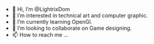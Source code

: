- 👋 Hi, I’m @LightrixDom
- 👀 I’m interested in technical art and computer graphic.
- 🌱 I’m currently learning OpenGl.
- 💞️ I’m looking to collaborate on Game designing.
- 📫 How to reach me ...

<!---
LightrixDom/LightrixDom is a ✨ special ✨ repository because its `README.md` (this file) appears on your GitHub profile.
You can click the Preview link to take a look at your changes.
--->
